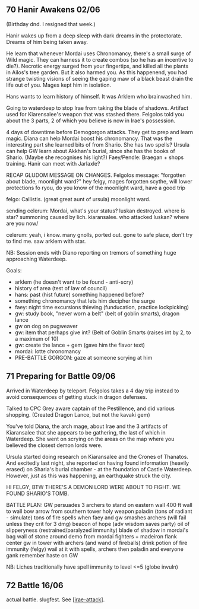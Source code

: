 ## 70 Hanir Awakens 02/06
(Birthday dnd. I resigned that week.)

Hanir wakes up from a deep sleep with dark dreams in the protectorate. Dreams of him being taken away.

He learn that whenever Mordai uses Chronomancy, there's a small surge of Wild magic. They can harness it to create combos (so he has an incentive to die?). Necrotic energy surged from your fingertips, and killed all the plants in Ailos's tree garden. But it also harmed you. As this happenend, you had strange twisting visions of seeing the gaping maw of a black beast drain the life out of you.
Mages kept him in isolation.

Hans wants to learn history of himself. It was Arklem who brainwashed him.

Going to waterdeep to stop Irae from taking the blade of shadows. Artifact used for Kiarensalee's weapon that was stashed there. Felgolos told you about the 3 parts, 2 of which you believe is now in Irae's possession.

4 days of downtime before Demogorgon attacks.
They get to prep and learn magic.
Diana can help Mordai boost his chronomancy. That was the interesting part she learned bits of from Shario. She has two spells?
Ursula can help GW learn about Akkhan's burial, since she has the books of Shario. (Maybe she recognises his light?)
Faey/Pendle: Braegan + shops training.
Hanir can meet with Jarlaxle?

RECAP
GLUDOM MESSAGE ON CHANGES.
Felgolos message: "forgotten about blade, moonlight ward?"
hey felgy, mages forgotten scythe, will lower protections fo ryou, do you know of the moonlight ward, have a good trip

felgo: Callistis. (great great aunt of ursula) moonlight ward.

sending celerum: Mordai, what's your status? luskan destroyed. where is star? summoning caused by lich. kiaransalee. who attacked luskan? where are you now/

celerum: yeah, i know. many gnolls, ported out. gone to safe place, don't try to find me. saw arklem with star.

NB: Session ends with Diano reporting on tremors of something huge approaching Waterdeep.

Goals:
- arklem (he doesn't want to be found - anti-scry)
- history of area (test of law of council)
- hans: past (hist future) something happened before?
- something chronomancy that lets him decipher the surge
- faey: night time excursions thieving (funducation, practice lockpicking)
- gw: study book, "never worn a belt" (belt of goblin smarts), dragon lance
- gw on dog on pugweaver
- gw: item that perhaps give int? (Belt of Goblin Smarts (raises int by 2, to a maximum of 10)
- gw: create the lance + gem (gave him the flavor text)
- mordai: lotte chronomancy
- PRE-BATTLE GORGON: gaze at someone scrying at him

## 71 Preparing for Battle 09/06
Arrived in Waterdeep by teleport. Felgolos takes a 4 day trip instead to avoid consequences of getting stuck in dragon defenses.

Talked to CPC Grey aware captain of the Pestillence, and did various shopping.
(Created Dragon Lance, but not the kavaki gem)

You've told Diana, the arch mage, about Irae and the 3 artifacts of Kiaransalee that she appears to be gathering, the last of which in Waterdeep. She went on scrying on the areas on the map where you believed the closest demon lords were.

Ursula started doing research on Kiaransalee and the Crones of Thanatos. And excitedly last night, she reported on having found information (heavily erased) on Sharia's burial chamber - at the foundation of Castle Waterdeep. However, just as this was happening, an earthquake struck the city.

HI FELGY, BTW THERE'S A DEMON LORD WERE ABOUT TO FIGHT. WE FOUND SHARIO'S TOMB.

BATTLE PLAN:
GW persuades 3 archers to stand on eastern wall
400 ft wall to wall
bow arrow from southern tower
holy weapon paladin (tons of radiant - simulate)
tons of fire spells when faey and gw smashes
archers (will fail unless they crit for 3 dmg)
beacon of hope (adv wisdom saves party)
oil of slipperyness (restrained/paralyzed immunity)
blade of shadow in mordai's bag
wall of stone around demo from mordai
fighters + madeiron flank center
gw in tower with archers (and wand of fireballs)
drink potion of fire immunity (felgy)
wail at it with spells, archers
then paladin and everyone gank
remember haste on GW

NB: Liches traditionally have spell immunity to level <=5 (globe invuln)

## 72 Battle 16/06
actual battle. slugfest.
See [[irae-attack]].

[//begin]: # "Autogenerated link references for markdown compatibility"
[irae-attack]: ../waterdeep/irae-attack "Waterdeep Siege"
[//end]: # "Autogenerated link references"